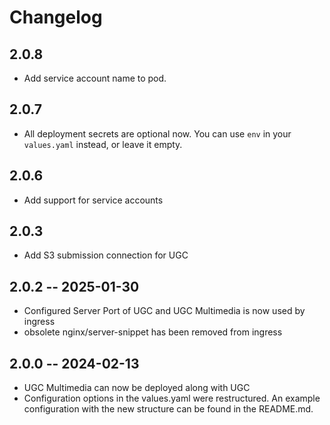 # Changelog

## 2.0.8
- Add service account name to pod. 

## 2.0.7
- All deployment secrets are optional now. You can use `env` in your `values.yaml` instead, or leave it empty.

## 2.0.6
- Add support for service accounts

## 2.0.3

- Add S3 submission connection for UGC

## 2.0.2 -- 2025-01-30

- Configured Server Port of UGC and UGC Multimedia is now used by ingress
- obsolete nginx/server-snippet has been removed from ingress

## 2.0.0 -- 2024-02-13

- UGC Multimedia can now be deployed along with UGC
- Configuration options in the values.yaml were restructured. An example configuration with the new structure can be found in the README.md.